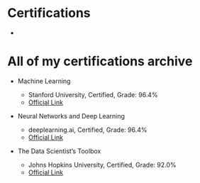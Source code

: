 # Certifications
-
# All of my certifications archive

- Machine Learning                                      
   - Stanford University, Certified, Grade: 96.4%
   - [Official Link](https://www.coursera.org/account/accomplishments/verify/LDFQWVUJF5JM)
   
- Neural Networks and Deep Learning                                      
   - deeplearning.ai, Certified, Grade: 96.4%
   - [Official Link](https://www.coursera.org/account/accomplishments/verify/FF456RCR6D6P)

- The Data Scientist’s Toolbox                                      
   - Johns Hopkins University, Certified, Grade: 92.0%
   - [Official Link](https://www.coursera.org/account/accomplishments/verify/H4TKV874RHFN)

 
   
   
 
   


